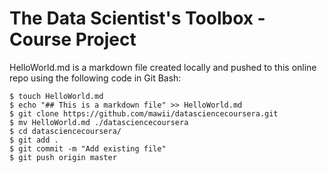 # The Data Scientist's Toolbox - Course Project
HelloWorld.md is a markdown file created locally and pushed to this online repo using the following code in Git Bash:

```
$ touch HelloWorld.md
$ echo "## This is a markdown file" >> HelloWorld.md
$ git clone https://github.com/mawii/datasciencecoursera.git
$ mv HelloWorld.md ./datasciencecoursera
$ cd datasciencecoursera/
$ git add .
$ git commit -m "Add existing file"
$ git push origin master
```
